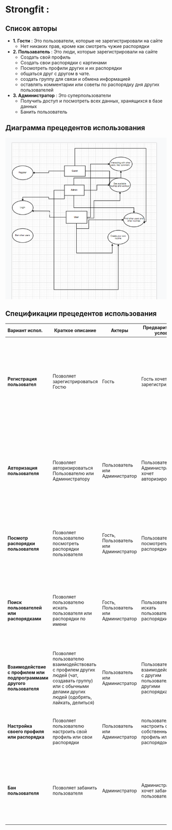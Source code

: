 # Strongfit :
## Список авторы
- **1. Гости** : Это пользователи, которые не зарегистрировали на сайте
  - Нет никаких прав, кроме как смотреть чужие распорядки
- **2. Пользаватель** : Это люди, которые зарегистрировали на сайте
  - Создать свой профиль
  - Создать свои распорядки с картинами 
  - Посмотреть профили других и их распорядки
  - общаться друг с другом в чате.
  - создать группу для связи и обмена информацией
  - оставлять комментарии или советы по распорядку дня других пользователей
- **3. Администратор** : Это суперпользователи
  - Получить доступ и посмотреть всех данных, хранящихся в базе данных	
  - Банить пользователь
## Диаграмма прецедентов использования
  ![img.png](img.png)
## Спецификации прецедентов использования
| Вариант испол. | Краткое описание  | Актеры | Предварительные условия | Основное направление | Альтер. потоки | Постусловия |
|:--- |---|---|-----|-----|---------|-----|
|**Регистрация пользовател**| Позволяет зарегистрироваться Гостю | Гость | Гость хочет зарегистрироваться | Заполнение регистрационной формы с указанием имени и пароля учетной записи, после чего отправляется заявка на регистрацию. | Форма заполнена неверно или имя записи уже существует, тогда заявка на регистрацию не создается, и Гость может повторно попытаться заполнить форму, либо прервать регистрацию. | Если прецедент успешен, в систему добавляется новая учетная запись. В другом случае система не меняется. |
|**Авторизация пользователя** | Позволяет авторизироваться Пользователю или Администратору | Пользователь или Администратор | Пользователь или Администратор хочет авторизироваться | Заполнение имени и пароля учетной записи в специальной форме | Форма заполнена неверно или имя записи не существует, тогда авторизация отклоняется, и пользователь может повторно попытаться заполнить форму, либо прервать авторизацию. | Если прецедент успешен, пользователь авторизируется под своей учетной записью. В другом случае пользователь остается Гостем |
|**Посмотр распорядки пользователя** | Позволяет пользователю посмотреть распорядки пользователя | Гость, Пользователь или Администратор | Пользователь хочет посмотреть распорядки  | Пользователь открывает распорядки и просматривает ее | Для этого пользователя нет доступных распорядков, поэтому список будет пустым | Если вариант использования успешен, пользователь просматривает процедуру. В противном случае в каталоге ничего не будет |
|**Поиск пользователей или распорядками** | Позволяет пользователю искать пользователя или распорядки по имени | Гость, Пользователь или Администратор | Пользователь хочет искать пользователя или распорядки  | Пользователь открывает поисковую систему и вводит имя пользователя или подсказки для подпрограмм, после чего все подходящие результаты ищутся в базе данных | В базе данных нет доступных результатов или информация неверна | Если вариант использования успешен, пользователь просматривает список доступных результатов. В противном случае список будет пустым |
|**Взаимодействие с профилем или подпрограммами другого пользователя** | Позволяет пользователю взаимодействовать с профилем других людей (чат, создавать группу) или с обычными делами других людей (одобрять, лайкать, делиться) | Пользователь или Администратор | Пользователь хочет взаимодействовать с другим пользователем или другими распорядками | Пользователь выбирает список доступных функций для взаимодействия | Пользователи заблокированы другими или заблокированы | Если вариант использования будет успешным, взаимодействие произойдет. В противном случае появится предупреждение |
|**Настройка своего профиля или распорядка** | Позволяет пользователю настроить свой профиль или свои распорядки | Пользователь или Администратор | пользователь хочет настроить свой собственный профиль или распорядок | Пользователь выбирает список доступных функций для настройки | Пользователь забанен админом | Если вариант использования будет успешным, настройка произойдет. В противном случае появится предупреждение |
|**Бан пользователя** | Позволяет забанить пользователя |  Администратор | Администратор хочет забанить пользователя | Администатор выбирает нужного пользователя и блокирует его. В специальном окне подтверждения он повторно соглашается забанить пользователя | Администратор меняет свое решение в окне подтверждения и отказывается забанить пользователя | Если прецедент успешен, аккаунт пользователя блокируется. В ином случае ничего не меняется. |
